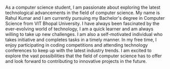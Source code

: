 As a computer science student, I am passionate about exploring the latest technological advancements in the field of computer science. My name is Rahul Kumar and I am currently pursuing my Bachelor's degree in Computer Science from VIT Bhopal University.
I have always been fascinated by the ever-evolving world of technology,
I am a quick learner and am always willing to take up new challenges. I am also a self-motivated individual who takes initiative and completes tasks in a timely manner.
In my free time, I enjoy participating in coding competitions and attending technology conferences to keep up with the latest industry trends. I am excited to explore the vast possibilities that the field of computer science has to offer and look forward to contributing to innovative projects in the future.
